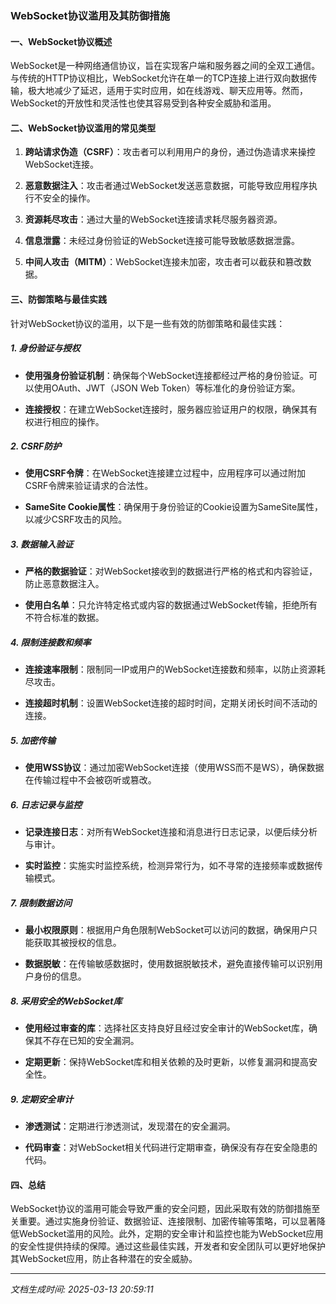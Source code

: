 ### WebSocket协议滥用及其防御措施

#### 一、WebSocket协议概述

WebSocket是一种网络通信协议，旨在实现客户端和服务器之间的全双工通信。与传统的HTTP协议相比，WebSocket允许在单一的TCP连接上进行双向数据传输，极大地减少了延迟，适用于实时应用，如在线游戏、聊天应用等。然而，WebSocket的开放性和灵活性也使其容易受到各种安全威胁和滥用。

#### 二、WebSocket协议滥用的常见类型

1. **跨站请求伪造（CSRF）**：攻击者可以利用用户的身份，通过伪造请求来操控WebSocket连接。
   
2. **恶意数据注入**：攻击者通过WebSocket发送恶意数据，可能导致应用程序执行不安全的操作。

3. **资源耗尽攻击**：通过大量的WebSocket连接请求耗尽服务器资源。

4. **信息泄露**：未经过身份验证的WebSocket连接可能导致敏感数据泄露。

5. **中间人攻击（MITM）**：WebSocket连接未加密，攻击者可以截获和篡改数据。

#### 三、防御策略与最佳实践

针对WebSocket协议的滥用，以下是一些有效的防御策略和最佳实践：

##### 1. 身份验证与授权

- **使用强身份验证机制**：确保每个WebSocket连接都经过严格的身份验证。可以使用OAuth、JWT（JSON Web Token）等标准化的身份验证方案。
  
- **连接授权**：在建立WebSocket连接时，服务器应验证用户的权限，确保其有权进行相应的操作。

##### 2. CSRF防护

- **使用CSRF令牌**：在WebSocket连接建立过程中，应用程序可以通过附加CSRF令牌来验证请求的合法性。
  
- **SameSite Cookie属性**：确保用于身份验证的Cookie设置为SameSite属性，以减少CSRF攻击的风险。

##### 3. 数据输入验证

- **严格的数据验证**：对WebSocket接收到的数据进行严格的格式和内容验证，防止恶意数据注入。
  
- **使用白名单**：只允许特定格式或内容的数据通过WebSocket传输，拒绝所有不符合标准的数据。

##### 4. 限制连接数和频率

- **连接速率限制**：限制同一IP或用户的WebSocket连接数和频率，以防止资源耗尽攻击。
  
- **连接超时机制**：设置WebSocket连接的超时时间，定期关闭长时间不活动的连接。

##### 5. 加密传输

- **使用WSS协议**：通过加密WebSocket连接（使用WSS而不是WS），确保数据在传输过程中不会被窃听或篡改。

##### 6. 日志记录与监控

- **记录连接日志**：对所有WebSocket连接和消息进行日志记录，以便后续分析与审计。
  
- **实时监控**：实施实时监控系统，检测异常行为，如不寻常的连接频率或数据传输模式。

##### 7. 限制数据访问

- **最小权限原则**：根据用户角色限制WebSocket可以访问的数据，确保用户只能获取其被授权的信息。
  
- **数据脱敏**：在传输敏感数据时，使用数据脱敏技术，避免直接传输可以识别用户身份的信息。

##### 8. 采用安全的WebSocket库

- **使用经过审查的库**：选择社区支持良好且经过安全审计的WebSocket库，确保其不存在已知的安全漏洞。

- **定期更新**：保持WebSocket库和相关依赖的及时更新，以修复漏洞和提高安全性。

##### 9. 定期安全审计

- **渗透测试**：定期进行渗透测试，发现潜在的安全漏洞。
  
- **代码审查**：对WebSocket相关代码进行定期审查，确保没有存在安全隐患的代码。

#### 四、总结

WebSocket协议的滥用可能会导致严重的安全问题，因此采取有效的防御措施至关重要。通过实施身份验证、数据验证、连接限制、加密传输等策略，可以显著降低WebSocket滥用的风险。此外，定期的安全审计和监控也能为WebSocket应用的安全性提供持续的保障。通过这些最佳实践，开发者和安全团队可以更好地保护其WebSocket应用，防止各种潜在的安全威胁。

---

*文档生成时间: 2025-03-13 20:59:11*











